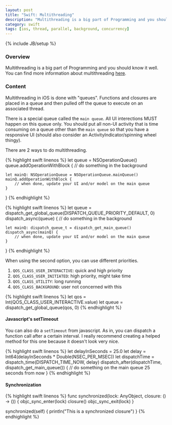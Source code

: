 ```yaml
---
layout: post
title: "Swift: Multithreading"
description: "Multithreading is a big part of Programming and you should know it well. You can find more information about multithreading [here](https://developer.apple.com/library/mac/documentation/General/Conceptual/ConcurrencyProgrammingGuide/Introduction/Introduction.html#//apple_ref/doc/uid/TP40008091-CH1-SW1)."
category: swift
tags: [ios, thread, parallel, background, concurrency]
---
```

{% include JB/setup %}

<!-- Overview -->
<h3>Overview</h3>

Multithreading is a big part of Programming and you should know it well. You can find more information about multithreading [here](https://developer.apple.com/library/mac/documentation/General/Conceptual/ConcurrencyProgrammingGuide/Introduction/Introduction.html#//apple_ref/doc/uid/TP40008091-CH1-SW1).

<!-- Content -->
<h3>Content</h3>

Multithreading in iOS is done with "queues". Functions and closures are placed in a queue and then pulled off the queue to execute on an associated thread.

There is a special queue called the `main queue`. All UI interections MUST happen on this queue only. You should put all non-UI activity that is time consuming on a queue other than the `main queue` so that you have a responsive UI (should also consider an ActivityIndicator/spinning wheel thingy).

There are 2 ways to do multithreading.

<!-- Code _______________________________________-->
{% highlight swift linenos %}
let queue = NSOperationQueue()
queue.addOperationWithBlock {
    // do something in the background

    let mainQ: NSOperationQueue = NSOperationQueue.mainQueue()
    mainQ.addOperationWithBlock {
        // when done, update your UI and/or model on the main queue
    }
}
{% endhighlight %}
<!-- /Code ^^^^^^^^^^^^^^^^^^^^^^^^^^^^^^^^^^^^^^-->


<!-- Code _______________________________________-->
{% highlight swift linenos %}
let queue = dispatch_get_global_queue(DISPATCH_QUEUE_PRIORITY_DEFAULT, 0)
dispatch_async(queue) {
    // do something in the background

    let mainQ: dispatch_queue_t = dispatch_get_main_queue()
    dispatch_async(mainQ) {
        // when done, update your UI and/or model on the main queue
    }
}
{% endhighlight %}
<!-- /Code ^^^^^^^^^^^^^^^^^^^^^^^^^^^^^^^^^^^^^^-->


When using the second option, you can use different priorities.

1. `QOS_CLASS_USER_INTERACTIVE`: quick and high priority
2. `QOS_CLASS_USER_INITIATED`: high priority, might take time
3. `QOS_CLASS_UTILITY`: long running
4. `QOS_CLASS_BACKGROUND`: user not concerned with this

<!-- Code _______________________________________-->
{% highlight swift linenos %}
let qos = Int(QOS_CLASS_USER_INTERACTIVE.value)
let queue = dispatch_get_global_queue(qos, 0)
{% endhighlight %}
<!-- /Code ^^^^^^^^^^^^^^^^^^^^^^^^^^^^^^^^^^^^^^-->


<h4>Javascript's setTimeout</h4>

You can also do a `setTimeout` from javascript. As in, you can dispatch a function call after a certain interval. I really recommend creating a helped method for this one because it doesn't look very nice.

<!-- Code _______________________________________-->
{% highlight swift linenos %}
let delayInSeconds = 25.0
let delay = Int64(delayInSeconds * Double(NSEC_PER_MSEC))
let dispatchTime = dispatch_time(DISPATCH_TIME_NOW, delay)
dispatch_after(dispatchTime, dispatch_get_main_queue()) {
    // do something on the main queue 25 seconds from now
}
{% endhighlight %}
<!-- /Code ^^^^^^^^^^^^^^^^^^^^^^^^^^^^^^^^^^^^^^-->


<h4>Synchronization</h4>

<!-- Code _______________________________________-->
{% highlight swift linenos %}
func synchronized(lock: AnyObject, closure: () -> ()) {
    objc_sync_enter(lock)
    closure()
    objc_sync_exit(lock)
}

synchronized(self) {
    println("This is a synchronized closure")
}
{% endhighlight %}
<!-- /Code ^^^^^^^^^^^^^^^^^^^^^^^^^^^^^^^^^^^^^^-->